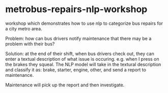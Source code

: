 # metrobus-repairs-nlp-workshop
workshop which demonstrates how to use nlp to categorize bus repairs for a city metro area.

Problem:  how can bus drivers notify maintenance that there may be a problem with their bus?

Solution:  at the end of their shift, when bus drivers check out, they can enter a textual description of what issue is occuring.  e.g. when I press on the brakes they squeal.  The NLP model will take in the textural description and classify it as:  brake, starter, engine, other, and send a report to maintenance.

Maintenance will pick up the report and then investigate.
